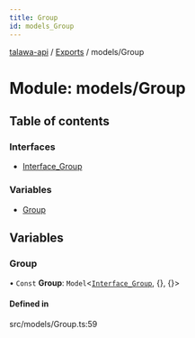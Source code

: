 ```yaml
---
title: Group
id: models_Group
---
```

[talawa-api](../README.md) / [Exports](../modules.md) / models/Group

# Module: models/Group

## Table of contents

### Interfaces

- [Interface\_Group](../interfaces/models_Group.Interface_Group.md)

### Variables

- [Group](models_Group.md#group)

## Variables

### Group

• `Const` **Group**: `Model`<[`Interface_Group`](../interfaces/models_Group.Interface_Group.md), {}, {}\>

#### Defined in

src/models/Group.ts:59
